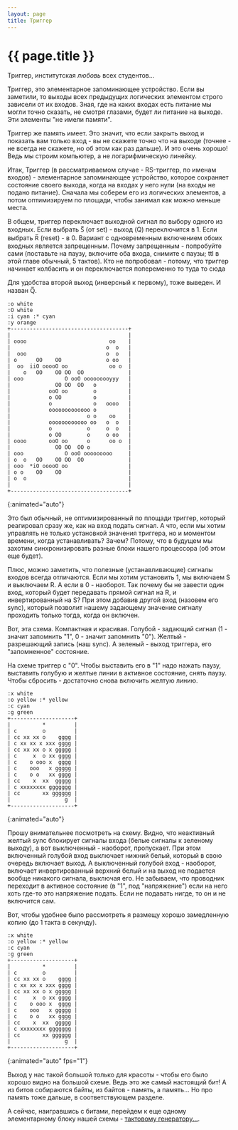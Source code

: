 ```yaml
---
layout: page
title: Триггер
---
```

# {{ page.title }}

Триггер, институтская *любовь* всех студентов...

Триггер, это элементарное запоминающее устройство. Если вы заметили, то выходы всех предыдущих логических элементом строго зависели от их входов.
Зная, где на каких входах есть питание мы могли точно сказать, не смотря глазами, будет ли питание на выходе. Эти элементы "не имели памяти".

Триггер же память имеет. Это значит, что если закрыть выход и показать вам только вход - вы не скажете точно что на выходе (точнее - не всегда не скажете, но об этом как раз дальше). И это очень хорошо! Ведь мы строим компьютер, а не логарифмическую линейку.

Итак, Триггер (в рассматриваемом случае - RS-триггер, по именам входов) - элементарное запоминающее устройство, которое сохраняет состояние своего выхода, когда на входах у него нули (на входы не подано питание). Сначала мы соберем его из логических элементов, а потом оптимизируем по площади, чтобы занимал как можно меньше места.

В общем, триггер переключает выходной сигнал по выбору одного из входных. Если выбрать S̅ (от set) - выход (Q) переключится в 1. Если выбрать R̅ (reset) - в 0.
Вариант с одновременным включением обоих входных является запрещенным. Почему запрещенным - попробуйте сами (поставьте на паузу, включите оба входа, снимите с паузы; ttl в этой главе обычный, 5 тактов). Кто не попробовал - потому, что триггер начинает колбасить и он переключается попеременно то туда то сюда

Для удобства второй выход (инверсный к первому), тоже выведен. И назван Q̅.

```layout
:o white
:O white
:i cyan :* cyan
:y orange
+-------------------------------------+
|                                     |
| oooo                          oo    |
|                              o  o   |
|  ooo                         o  o   |
| o      OO    OO              o oo   |
|  oo  iiO ooooO oo             oo o  |
|    o   OO    OO OO  OO              |
| ooo             O ooO ooooooooyyy   |
|              OO OO  OO   o          |
|            ooO oo        o          |
|            o OO          o          |
|            o             o   oooo   |
|            ooooooooooooo o          |
|                        o o    oo    |
|            oooooooooooo oo   o  o   |
|            o           o     o  o   |
|            o OO        o     o oo   |
| oooo       ooO oo      o      oo o  |
|              OO OO  OO o            |
| ooo             O ooO ooooooooo     |
| o  o   OO    OO OO  OO              |
| ooo  *iO ooooO oo                   |
| o o    OO    OO                     |
| o  o                                |
|                                     |
+-------------------------------------+
```
{:animated="auto"}

Это был обычный, не оптимизированный по площади триггер, который реагировал сразу же, как на вход подать сигнал. А что, если мы хотим управлять не только установкой значения триггера, но и моментом времени, когда устанавливать? Зачем? Потому, что в будущем мы захотим синхронизировать разные блоки нашего процессора (об этом еще будет).

Плюс, можно заметить, что полезные (устанавливающие) сигналы входов всегда отличаются. Если мы хотим установить 1, мы включаем S и выключаем R. А если в 0 - наоборот. Так почему бы не завести один вход, который будет передавать прямой сигнал на R, и инвертированный на S? При этом добавив другой вход (назовем его sync), который позволит нашему задающему значение сигналу проходить только тогда, когда он включен.

Вот, эта схема. Компактная и красивая. Голубой - задающий сигнал (1 - значит запомнить "1", 0 - значит запомнить "0"). Желтый - разрешающий запись (наш sync). А зеленый - выход триггера, его "запомненное" состояние.

На схеме триггер с "0". Чтобы выставить его в "1" надо нажать паузу, выставить голубую и желтые линии в активное состояние, снять паузу. Чтобы сбросить - достаточно снова включить желтую линию.
```layout
:x white
:o yellow :* yellow
:c cyan
:g green
+--------------------+
|          *         |
| c        o         |
| cc xx xx o    gggg |
| c xx xx x xxx gggg |
| cc xx xx o x ggggg |
| c     x  o xx gggg |
| c    o ooo x  gggg |
| c    ooo   x ggggg |
| c    o o   xx gggg |
| cc    x  xx  ggggg |
| c xxxxxxxx ggggggg |
| cc       xx gggggg |
|                 g  |
+--------------------+
```
{:animated="auto"}

Прошу внимательнее посмотреть на схему. Видно, что неактивный желтый sync блокирует сигналы входа (белые сигналы к зеленому выходу), а вот выключенный - наоборот, пропускает. При этом включенный голубой вход выключает нижний белый, который в свою очередь включает выход. А выключенный голубой вход - наоборот, включает инвертированный верхний белый и на выход не подается вообще никакого сигнала, выключая его. Не забываем, что проводник переходит в активное состояние (в "1", под "напряжение") если на него хоть где-то это напряжение подать. Если не подавать нигде, то он и не включится сам.

Вот, чтобы удобнее было рассмотреть я размещу хорошо замедленную копию (до 1 такта в секунду).
```layout
:x white
:o yellow :* yellow
:c cyan
:g green
+--------------------+
|          *         |
| c        o         |
| cc xx xx o    gggg |
| c xx xx x xxx gggg |
| cc xx xx o x ggggg |
| c     x  o xx gggg |
| c    o ooo x  gggg |
| c    ooo   x ggggg |
| c    o o   xx gggg |
| cc    x  xx  ggggg |
| c xxxxxxxx ggggggg |
| cc       xx gggggg |
|                 g  |
+--------------------+
```
{:animated="auto" fps="1"}

Выход у нас такой большой только для красоты - чтобы его было хорошо видно на большой схеме. Ведь это же самый настоящий бит! А из битов собираются байты, из байтов - память, а память... Но про память тоже дальше, в соответствующем разделе.

А сейчас, наигравшись с битами, перейдем к еще одному элементарному блоку нашей схемы - [тактовому генератору...](clock-generator.html).